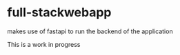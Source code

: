 # full-stackwebapp
makes use of fastapi to run the backend of the application

This is a work in progress
